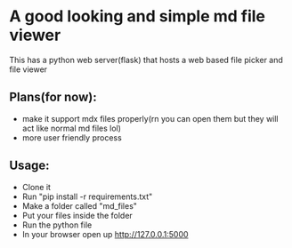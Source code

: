 # A good looking and simple md file viewer

This has a python web server(flask) that hosts a web based file picker and file viewer 

## Plans(for now):

- make it support mdx files properly(rn you can open them but they will act like normal md files lol)
- more user friendly process

## Usage:

- Clone it
- Run "pip install -r requirements.txt"
- Make a folder called "md_files"
- Put your files inside the folder
- Run the python file
- In your browser open up http://127.0.0.1:5000

